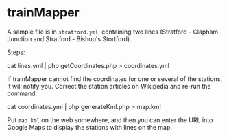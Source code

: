 trainMapper
===========

A sample file is in `stratford.yml`, containing two lines (Stratford - Clapham Junction and Stratford - Bishop's Stortford).

Steps:

  cat lines.yml | php getCoordinates.php > coordinates.yml

If trainMapper cannot find the coordinates for one or several of the stations, it will notify you. Correct the station articles on Wikipedia and re-run the command.

  cat coordinates.yml | php generateKml.php > map.kml

Put `map.kml` on the web somewhere, and then you can enter the URL into Google Maps to display the stations with lines on the map.
